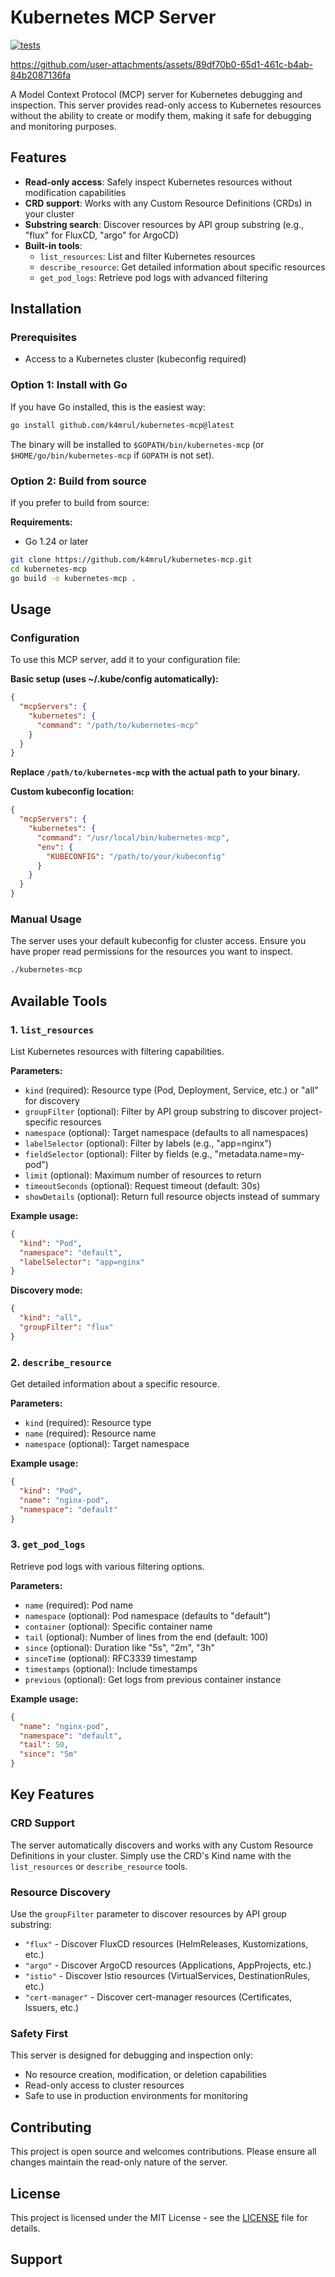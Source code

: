 # Kubernetes MCP Server

[![tests](https://github.com/k4mrul/kubernetes-mcp/actions/workflows/test.yml/badge.svg?branch=main)](https://github.com/k4mrul/kubernetes-mcp/actions/workflows/test.yml)


https://github.com/user-attachments/assets/89df70b0-65d1-461c-b4ab-84b2087136fa


A Model Context Protocol (MCP) server for Kubernetes debugging and inspection. This server provides read-only access to Kubernetes resources without the ability to create or modify them, making it safe for debugging and monitoring purposes.

## Features

- **Read-only access**: Safely inspect Kubernetes resources without modification capabilities
- **CRD support**: Works with any Custom Resource Definitions (CRDs) in your cluster
- **Substring search**: Discover resources by API group substring (e.g., "flux" for FluxCD, "argo" for ArgoCD)
- **Built-in tools**:
  - `list_resources`: List and filter Kubernetes resources
  - `describe_resource`: Get detailed information about specific resources
  - `get_pod_logs`: Retrieve pod logs with advanced filtering

## Installation

### Prerequisites

- Access to a Kubernetes cluster (kubeconfig required)

### Option 1: Install with Go

If you have Go installed, this is the easiest way:

```bash
go install github.com/k4mrul/kubernetes-mcp@latest
```

The binary will be installed to `$GOPATH/bin/kubernetes-mcp` (or `$HOME/go/bin/kubernetes-mcp` if `GOPATH` is not set).

### Option 2: Build from source

If you prefer to build from source:

**Requirements:**
- Go 1.24 or later

```bash
git clone https://github.com/k4mrul/kubernetes-mcp.git
cd kubernetes-mcp
go build -o kubernetes-mcp .
```

## Usage

### Configuration

To use this MCP server, add it to your configuration file:

**Basic setup (uses ~/.kube/config automatically):**
```json
{
  "mcpServers": {
    "kubernetes": {
      "command": "/path/to/kubernetes-mcp"
    }
  }
}
```

**Replace `/path/to/kubernetes-mcp` with the actual path to your binary.**

**Custom kubeconfig location:**
```json
{
  "mcpServers": {
    "kubernetes": {
      "command": "/usr/local/bin/kubernetes-mcp",
      "env": {
        "KUBECONFIG": "/path/to/your/kubeconfig"
      }
    }
  }
}
```


### Manual Usage

The server uses your default kubeconfig for cluster access. Ensure you have proper read permissions for the resources you want to inspect.

```bash
./kubernetes-mcp
```

## Available Tools

### 1. `list_resources`

List Kubernetes resources with filtering capabilities.

**Parameters:**
- `kind` (required): Resource type (Pod, Deployment, Service, etc.) or "all" for discovery
- `groupFilter` (optional): Filter by API group substring to discover project-specific resources
- `namespace` (optional): Target namespace (defaults to all namespaces)
- `labelSelector` (optional): Filter by labels (e.g., "app=nginx")
- `fieldSelector` (optional): Filter by fields (e.g., "metadata.name=my-pod")
- `limit` (optional): Maximum number of resources to return
- `timeoutSeconds` (optional): Request timeout (default: 30s)
- `showDetails` (optional): Return full resource objects instead of summary

**Example usage:**
```json
{
  "kind": "Pod",
  "namespace": "default",
  "labelSelector": "app=nginx"
}
```

**Discovery mode:**
```json
{
  "kind": "all",
  "groupFilter": "flux"
}
```

### 2. `describe_resource`

Get detailed information about a specific resource.

**Parameters:**
- `kind` (required): Resource type
- `name` (required): Resource name
- `namespace` (optional): Target namespace

**Example usage:**
```json
{
  "kind": "Pod",
  "name": "nginx-pod",
  "namespace": "default"
}
```

### 3. `get_pod_logs`

Retrieve pod logs with various filtering options.

**Parameters:**
- `name` (required): Pod name
- `namespace` (optional): Pod namespace (defaults to "default")
- `container` (optional): Specific container name
- `tail` (optional): Number of lines from the end (default: 100)
- `since` (optional): Duration like "5s", "2m", "3h"
- `sinceTime` (optional): RFC3339 timestamp
- `timestamps` (optional): Include timestamps
- `previous` (optional): Get logs from previous container instance

**Example usage:**
```json
{
  "name": "nginx-pod",
  "namespace": "default",
  "tail": 50,
  "since": "5m"
}
```

## Key Features

### CRD Support

The server automatically discovers and works with any Custom Resource Definitions in your cluster. Simply use the CRD's Kind name with the `list_resources` or `describe_resource` tools.

### Resource Discovery

Use the `groupFilter` parameter to discover resources by API group substring:

- `"flux"` - Discover FluxCD resources (HelmReleases, Kustomizations, etc.)
- `"argo"` - Discover ArgoCD resources (Applications, AppProjects, etc.)
- `"istio"` - Discover Istio resources (VirtualServices, DestinationRules, etc.)
- `"cert-manager"` - Discover cert-manager resources (Certificates, Issuers, etc.)

### Safety First

This server is designed for debugging and inspection only:
- No resource creation, modification, or deletion capabilities
- Read-only access to cluster resources
- Safe to use in production environments for monitoring

## Contributing

This project is open source and welcomes contributions. Please ensure all changes maintain the read-only nature of the server.

## License

This project is licensed under the MIT License - see the [LICENSE](LICENSE) file for details.

## Support

